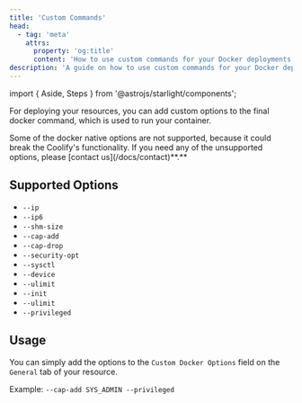 ```yaml
---
title: 'Custom Commands'
head:
  - tag: 'meta'
    attrs:
      property: 'og:title'
      content: 'How to use custom commands for your Docker deployments with Coolify.'
description: 'A guide on how to use custom commands for your Docker deployments with Coolify.'
---
```


import { Aside, Steps } from '@astrojs/starlight/components';

For deploying your resources, you can add custom options to the final docker command, which is used to run your container.

<Aside type="caution">
  Some of the docker native options are not supported, because it could break
  the Coolify's functionality. If you need any of the unsupported options,
  please [contact us](/docs/contact)**.**
</Aside>

## Supported Options

- `--ip`
- `--ip6`
- `--shm-size`
- `--cap-add`
- `--cap-drop`
- `--security-opt`
- `--sysctl`
- `--device`
- `--ulimit`
- `--init`
- `--ulimit`
- `--privileged`

## Usage

You can simply add the options to the `Custom Docker Options` field on the `General` tab of your resource.

Example: `--cap-add SYS_ADMIN --privileged`
